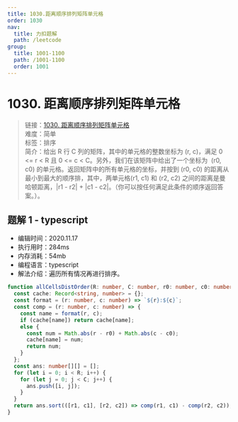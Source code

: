 ```yaml
---
title: 1030.距离顺序排列矩阵单元格
order: 1030
nav:
  title: 力扣题解
  path: /leetcode
group:
  title: 1001-1100
  path: /1001-1100
  order: 1001
---
```


# 1030. 距离顺序排列矩阵单元格

> 链接：[1030. 距离顺序排列矩阵单元格](https://leetcode-cn.com/problems/matrix-cells-in-distance-order/)  
> 难度：简单  
> 标签：排序  
> 简介：给出 R 行 C 列的矩阵，其中的单元格的整数坐标为 (r, c)，满足 0 <= r < R 且 0 <= c < C。另外，我们在该矩阵中给出了一个坐标为  (r0, c0) 的单元格。返回矩阵中的所有单元格的坐标，并按到 (r0, c0) 的距离从最小到最大的顺序排，其中，两单元格(r1, c1) 和 (r2, c2) 之间的距离是曼哈顿距离，|r1 - r2| + |c1 - c2|。（你可以按任何满足此条件的顺序返回答案。）。

## 题解 1 - typescript

- 编辑时间：2020.11.17
- 执行用时：284ms
- 内存消耗：54mb
- 编程语言：typescript
- 解法介绍：遍历所有情况再进行排序。

```typescript
function allCellsDistOrder(R: number, C: number, r0: number, c0: number): number[][] {
  const cache: Record<string, number> = {};
  const format = (r: number, c: number) => `${r}:${c}`;
  const comp = (r: number, c: number) => {
    const name = format(r, c);
    if (cache[name]) return cache[name];
    else {
      const num = Math.abs(r - r0) + Math.abs(c - c0);
      cache[name] = num;
      return num;
    }
  };
  const ans: number[][] = [];
  for (let i = 0; i < R; i++) {
    for (let j = 0; j < C; j++) {
      ans.push([i, j]);
    }
  }
  return ans.sort(([r1, c1], [r2, c2]) => comp(r1, c1) - comp(r2, c2));
}
```

